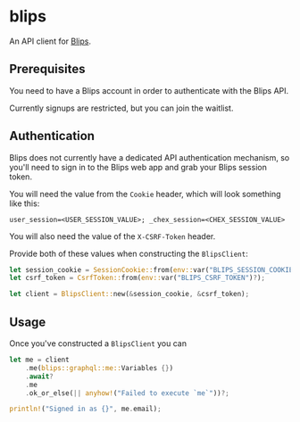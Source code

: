 # blips

An API client for [Blips](https://blips.app/).

## Prerequisites

You need to have a Blips account in order to authenticate with the Blips API.

Currently signups are restricted, but you can join the waitlist.

## Authentication

Blips does not currently have a dedicated API authentication mechanism, so you'll need to sign in to the Blips web app and grab your Blips session token.

You will need the value from the `Cookie` header, which will look something like this:

```text
user_session=<USER_SESSION_VALUE>; _chex_session=<CHEX_SESSION_VALUE>
```

You will also need the value of the `X-CSRF-Token` header.

Provide both of these values when constructing the `BlipsClient`:

```rs
let session_cookie = SessionCookie::from(env::var("BLIPS_SESSION_COOKIE")?);
let csrf_token = CsrfToken::from(env::var("BLIPS_CSRF_TOKEN")?);

let client = BlipsClient::new(&session_cookie, &csrf_token);
```

## Usage

Once you've constructed a `BlipsClient` you can

```rs
let me = client
    .me(blips::graphql::me::Variables {})
    .await?
    .me
    .ok_or_else(|| anyhow!("Failed to execute `me`"))?;

println!("Signed in as {}", me.email);
```
